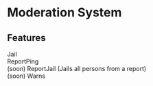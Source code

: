 # Moderation System

## Features
Jail<br />
ReportPing<br /> (soon)
ReportJail (Jails all persons from a report)<br /> (soon)
Warns<br />
